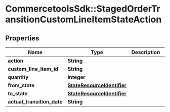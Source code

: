 # CommercetoolsSdk::StagedOrderTransitionCustomLineItemStateAction

## Properties
Name | Type | Description | Notes
------------ | ------------- | ------------- | -------------
**action** | **String** |  | [optional] 
**custom_line_item_id** | **String** |  | [optional] 
**quantity** | **Integer** |  | [optional] 
**from_state** | [**StateResourceIdentifier**](StateResourceIdentifier.md) |  | [optional] 
**to_state** | [**StateResourceIdentifier**](StateResourceIdentifier.md) |  | [optional] 
**actual_transition_date** | **String** |  | [optional] 

